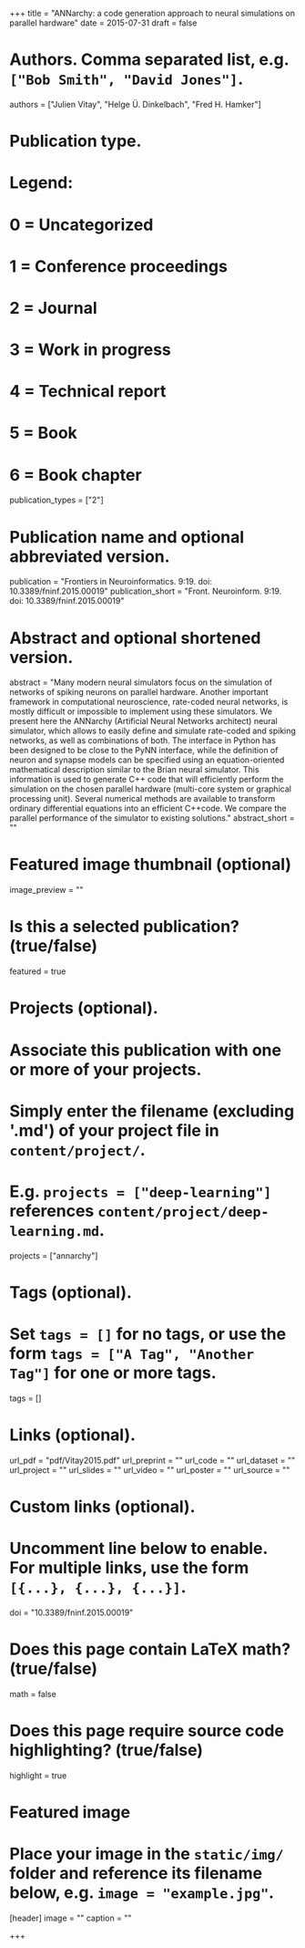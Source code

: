 +++
title = "ANNarchy: a code generation approach to neural simulations on parallel hardware"
date = 2015-07-31
draft = false

# Authors. Comma separated list, e.g. `["Bob Smith", "David Jones"]`.
authors = ["Julien Vitay", "Helge Ü. Dinkelbach", "Fred H. Hamker"]

# Publication type.
# Legend:
# 0 = Uncategorized
# 1 = Conference proceedings
# 2 = Journal
# 3 = Work in progress
# 4 = Technical report
# 5 = Book
# 6 = Book chapter
publication_types = ["2"]

# Publication name and optional abbreviated version.
publication = "Frontiers in Neuroinformatics. 9:19. doi: 10.3389/fninf.2015.00019"
publication_short = "Front. Neuroinform. 9:19. doi: 10.3389/fninf.2015.00019"

# Abstract and optional shortened version.
abstract = "Many modern neural simulators focus on the simulation of networks of spiking neurons on parallel hardware. Another important framework in computational neuroscience, rate-coded neural networks, is mostly difficult or impossible to implement using these simulators. We present here the ANNarchy (Artificial Neural Networks architect) neural simulator, which allows to easily define and simulate rate-coded and spiking networks, as well as combinations of both. The interface in Python has been designed to be close to the PyNN interface, while the definition of neuron and synapse models can be specified using an equation-oriented mathematical description similar to the Brian neural simulator. This information is used to generate C++ code that will efficiently perform the simulation on the chosen parallel hardware (multi-core system or graphical processing unit). Several numerical methods are available to transform ordinary differential equations into an efficient C++code. We compare the parallel performance of the simulator to existing solutions."
abstract_short = ""

# Featured image thumbnail (optional)
image_preview = ""

# Is this a selected publication? (true/false)
featured = true

# Projects (optional).
#   Associate this publication with one or more of your projects.
#   Simply enter the filename (excluding '.md') of your project file in `content/project/`.
#   E.g. `projects = ["deep-learning"]` references `content/project/deep-learning.md`.
projects = ["annarchy"]

# Tags (optional).
#   Set `tags = []` for no tags, or use the form `tags = ["A Tag", "Another Tag"]` for one or more tags.
tags = []

# Links (optional).
url_pdf = "pdf/Vitay2015.pdf"
url_preprint = ""
url_code = ""
url_dataset = ""
url_project = ""
url_slides = ""
url_video = ""
url_poster = ""
url_source = ""

# Custom links (optional).
#   Uncomment line below to enable. For multiple links, use the form `[{...}, {...}, {...}]`.
doi = "10.3389/fninf.2015.00019"

# Does this page contain LaTeX math? (true/false)
math = false

# Does this page require source code highlighting? (true/false)
highlight = true

# Featured image
# Place your image in the `static/img/` folder and reference its filename below, e.g. `image = "example.jpg"`.
[header]
image = ""
caption = ""

+++
